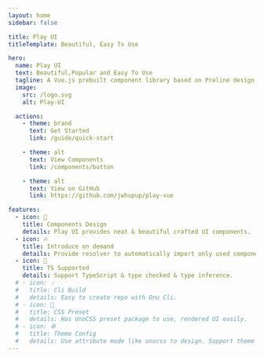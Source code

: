 ```yaml
---
layout: home
sidebar: false

title: Play UI
titleTemplate: Beautiful, Easy To Use

hero:
  name: Play UI
  text: Beautiful,Popular and Easy To Use
  tagline: A Vue.js prebuilt component library based on Preline design draft that allows you to make beautiful websites
  image:
    src: /logo.svg
    alt: Play-UI

  actions:
    - theme: brand
      text: Get Started
      link: /guide/quick-start

    - theme: alt
      text: View Components
      link: /components/button

    - theme: alt
      text: View on GitHub
      link: https://github.com/jwhupup/play-vue

features:
  - icon: 🌈
    title: Components Design
    details: Play UI provides neat & beautiful crafted UI components.
  - icon: 🔥
    title: Introduce on demand
    details: Provide resolver to automatically import only used components.
  - icon: 🎉
    title: TS Supported
    details: Support TypeScript & type checked & type inference.
  # - icon: 💡
  #   title: Cli Build
  #   details: Easy to create repo with Onu Cli.
  # - icon: 🍬
  #   title: CSS Preset
  #   details: Has UnoCSS preset package to use, rendered UI easily.
  # - icon: ⚙️
  #   title: Theme Config
  #   details: Use attribute mode like unocss to design. Support theme config to customize theme.
---
```


